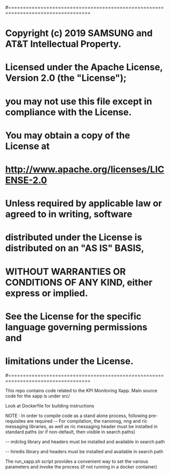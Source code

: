 #==================================================================================

#   Copyright (c) 2019 SAMSUNG and AT&T Intellectual Property.
#
#   Licensed under the Apache License, Version 2.0 (the "License");
#   you may not use this file except in compliance with the License.
#   You may obtain a copy of the License at
#
#       http://www.apache.org/licenses/LICENSE-2.0
#
#   Unless required by applicable law or agreed to in writing, software
#   distributed under the License is distributed on an "AS IS" BASIS,
#   WITHOUT WARRANTIES OR CONDITIONS OF ANY KIND, either express or implied.
#   See the License for the specific language governing permissions and
#   limitations under the License.
#==================================================================================

This repo contains code related to the KPI Monitoring Xapp.
Main source code for the xapp is under src/

Look at Dockerfile for building instructions


NOTE : In order to compile code as a stand alone process, following pre-requisites are required 
-- For compilation, the nanomsg, nng and ric messaging libraries, as well as ric messaging header must be installed in standard paths (or if non-default, then visible in search paths)

-- mdclog library and headers must be installed and available in search path

-- hiredis library and headers must be installed and available in search path

The run_xapp.sh script provides a convenient way to set the various parameters and invoke the process (if not running in a docker container)
